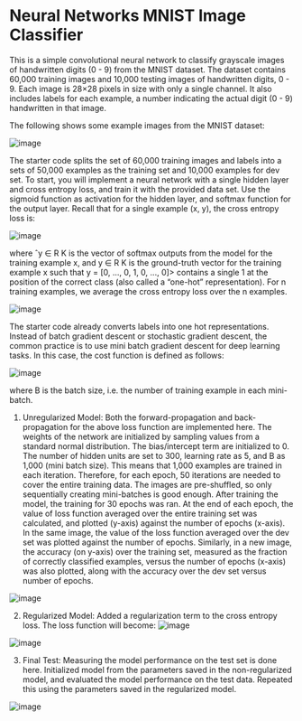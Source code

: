 # Neural Networks MNIST Image Classifier 
This is a simple convolutional neural network to classify grayscale images of handwritten digits (0 - 9) from the MNIST dataset. 
The dataset contains 60,000 training images and 10,000 testing images of handwritten digits, 0 - 9. 
Each image is 28×28 pixels in size with only a single channel. 
It also includes labels for each example, a number indicating the actual digit (0 - 9) handwritten in that image.

The following shows some example images from the MNIST dataset:

![image](https://user-images.githubusercontent.com/59906096/146250413-a9c6b097-79b4-4b2f-87d7-99e99b28fbc9.png)

The starter code splits the set of 60,000 training images and labels into a sets of 50,000 examples as
the training set and 10,000 examples for dev set.
To start, you will implement a neural network with a single hidden layer and cross entropy loss, and
train it with the provided data set. Use the sigmoid function as activation for the hidden layer, and
softmax function for the output layer. Recall that for a single example (x, y), the cross entropy loss is:

![image](https://user-images.githubusercontent.com/59906096/146250850-6dc5e367-1d3d-4e51-8885-3f4d25f2be5f.png)

where ˆy ∈ R
K is the vector of softmax outputs from the model for the training example x, and y ∈ R
K
is the ground-truth vector for the training example x such that y = [0, ..., 0, 1, 0, ..., 0]> contains a
single 1 at the position of the correct class (also called a “one-hot” representation).
For n training examples, we average the cross entropy loss over the n examples.

![image](https://user-images.githubusercontent.com/59906096/146250927-218b678e-945e-4808-afcb-bb6d2ccd8584.png)

The starter code already converts labels into one hot representations.
Instead of batch gradient descent or stochastic gradient descent, the common practice is to use mini batch gradient descent for deep learning tasks. In this case, the cost function is defined as follows:

![image](https://user-images.githubusercontent.com/59906096/146250970-96ef4edf-95c6-436b-b766-b7887bfe7476.png)

where B is the batch size, i.e. the number of training example in each mini-batch.

1. Unregularized Model: 
Both the forward-propagation and back-propagation for the above loss function are implemented here. The weights of the network are initialized by sampling values from a standard normal distribution.  The bias/intercept term are initialized to 0. The number of hidden units are set to 300, learning rate as 5, and B as 1,000 (mini batch size). This means that 1,000 examples are trained in each iteration.
Therefore, for each epoch, 50 iterations are needed to cover the entire training data. The images are
pre-shuffled, so only sequentially creating mini-batches is good enough. After training the model, the
training for 30 epochs was ran. At the end of each epoch, the value of loss function averaged
over the entire training set was calculated, and plotted (y-axis) against the number of epochs (x-axis). In the
same image, the value of the loss function averaged over the dev set was plotted against the
number of epochs. Similarly, in a new image, the accuracy (on y-axis) over the training set,
measured as the fraction of correctly classified examples, versus the number of epochs (x-axis) was also plotted, along with the
accuracy over the dev set versus number of epochs.

![image](https://user-images.githubusercontent.com/59906096/146252837-fc7b6653-d81e-42e2-9c00-6593f26527ed.png)


2. Regularized Model: 
Added a regularization term to the cross entropy loss. The loss function will become:
![image](https://user-images.githubusercontent.com/59906096/146251253-9e7eac44-2d42-4626-86ed-2eb77740724c.png)

![image](https://user-images.githubusercontent.com/59906096/146252947-7c8923f0-af32-4d35-ba75-ed5947110845.png)


3. Final Test: 
Measuring the model performance on the test set is done here. 
Initialized model from the parameters saved in the non-regularized model, and
evaluated the model performance on the test data. Repeated this using the parameters saved in the regularized model.

![image](https://user-images.githubusercontent.com/59906096/146253037-be3a25b3-5e61-440d-94b1-48b1963a0296.png)


